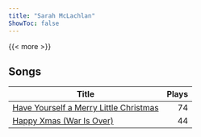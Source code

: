 ```yaml
---
title: "Sarah McLachlan"
ShowToc: false
---
```


{{< more >}}

## Songs
Title | Plays 
----- | -----: 
[Have Yourself a Merry Little Christmas](/songs/have-yourself-a-merry-little-christmas) | 74
[Happy Xmas (War Is Over)](/songs/happy-xmas-war-is-over) | 44

